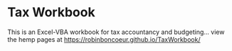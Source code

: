 # Tax Workbook

This is an Excel-VBA workbook for tax accountancy and budgeting... view the hemp pages at https://robinboncoeur.github.io/TaxWorkbook/
